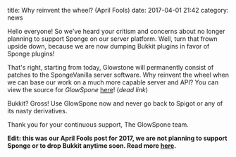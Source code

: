 title: Why reinvent the wheel? (April Fools)
date: 2017-04-01 21:42
category: news

Hello everyone! So we've heard your critism and concerns about no longer planning to support Sponge on our server platform. Well, turn that frown upside down, because we are now dumping Bukkit plugins in favor of Sponge plugins!

That's right, starting from today, Glowstone will permanently consist of patches to the SpongeVanilla server software. Why reinvent the wheel when we can base our work on a much more capable server and API? You can view the source for _GlowSpone_ [here](https://github.com/GlowstoneMC/GlowSpone)! (_dead link_)

Bukkit? Gross! Use GlowSpone now and never go back to Spigot or any of its nasty derivatives.

Thank you for your continuous support,
The GlowSpone team.

**Edit: this was our April Fools post for 2017, we are not planning to support Sponge or to drop Bukkit anytime soon. Read more [here](https://forums.glowstone.net/topic/45/about-sponge).**
